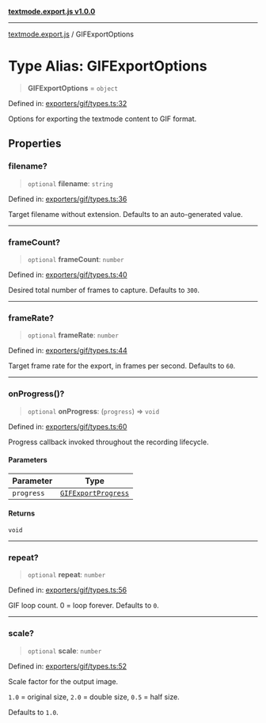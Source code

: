 [**textmode.export.js v1.0.0**](../README.md)

***

[textmode.export.js](../README.md) / GIFExportOptions

# Type Alias: GIFExportOptions

> **GIFExportOptions** = `object`

Defined in: [exporters/gif/types.ts:32](https://github.com/humanbydefinition/textmode.export.js/blob/ca75473df965aa1ff01c2e4c1b01c8321648d368/src/exporters/gif/types.ts#L32)

Options for exporting the textmode content to GIF format.

## Properties

### filename?

> `optional` **filename**: `string`

Defined in: [exporters/gif/types.ts:36](https://github.com/humanbydefinition/textmode.export.js/blob/ca75473df965aa1ff01c2e4c1b01c8321648d368/src/exporters/gif/types.ts#L36)

Target filename without extension. Defaults to an auto-generated value.

***

### frameCount?

> `optional` **frameCount**: `number`

Defined in: [exporters/gif/types.ts:40](https://github.com/humanbydefinition/textmode.export.js/blob/ca75473df965aa1ff01c2e4c1b01c8321648d368/src/exporters/gif/types.ts#L40)

Desired total number of frames to capture. Defaults to `300`.

***

### frameRate?

> `optional` **frameRate**: `number`

Defined in: [exporters/gif/types.ts:44](https://github.com/humanbydefinition/textmode.export.js/blob/ca75473df965aa1ff01c2e4c1b01c8321648d368/src/exporters/gif/types.ts#L44)

Target frame rate for the export, in frames per second. Defaults to `60`.

***

### onProgress()?

> `optional` **onProgress**: (`progress`) => `void`

Defined in: [exporters/gif/types.ts:60](https://github.com/humanbydefinition/textmode.export.js/blob/ca75473df965aa1ff01c2e4c1b01c8321648d368/src/exporters/gif/types.ts#L60)

Progress callback invoked throughout the recording lifecycle.

#### Parameters

| Parameter | Type |
| ------ | ------ |
| `progress` | [`GIFExportProgress`](GIFExportProgress.md) |

#### Returns

`void`

***

### repeat?

> `optional` **repeat**: `number`

Defined in: [exporters/gif/types.ts:56](https://github.com/humanbydefinition/textmode.export.js/blob/ca75473df965aa1ff01c2e4c1b01c8321648d368/src/exporters/gif/types.ts#L56)

GIF loop count. 0 = loop forever. Defaults to `0`.

***

### scale?

> `optional` **scale**: `number`

Defined in: [exporters/gif/types.ts:52](https://github.com/humanbydefinition/textmode.export.js/blob/ca75473df965aa1ff01c2e4c1b01c8321648d368/src/exporters/gif/types.ts#L52)

Scale factor for the output image.

`1.0` = original size, `2.0` = double size, `0.5` = half size.

Defaults to `1.0`.
